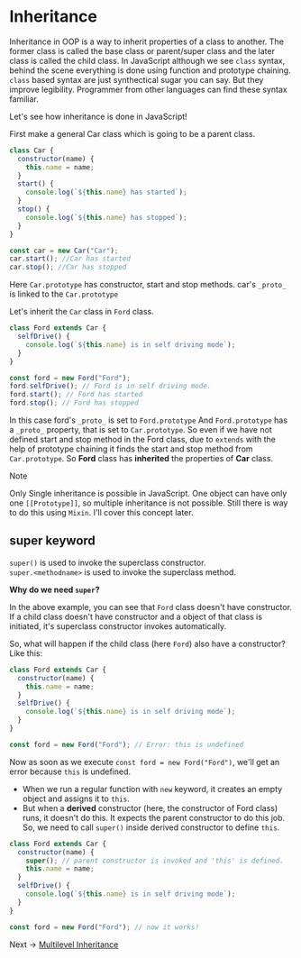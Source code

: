 # Inheritance

Inheritance in OOP is a way to inherit properties of a class to another.
The former class is called the base class or parent/super class and the later class is called the child class.
In JavaScript although we see `class` syntax, behind the scene everything is done using function and prototype chaining.
`class` based syntax are just synthectical sugar you can say. But they improve legibility. Programmer from other languages can find these syntax familiar.

Let's see how inheritance is done in JavaScript!

First make a general Car class which is going to be a parent class.

```js
class Car {
  constructor(name) {
    this.name = name;
  }
  start() {
    console.log(`${this.name} has started`);
  }
  stop() {
    console.log(`${this.name} has stopped`);
  }
}

const car = new Car("Car");
car.start(); //Car has started
car.stop(); //Car has stopped
```

Here `Car.prototype` has constructor, start and stop methods.
car's `_proto_` is linked to the `Car.prototype`

Let's inherit the `Car` class in `Ford` class.

```js
class Ford extends Car {
  selfDrive() {
    console.log(`${this.name} is in self driving mode`);
  }
}

const ford = new Ford("Ford");
ford.selfDrive(); // Ford is in self driving mode.
ford.start(); // Ford has started
ford.stop(); // Ford has stopped
```

In this case ford's `_proto_` is set to `Ford.prototype`
And `Ford.prototype` has a `_proto_` property, that is set to `Car.prototype`.
So even if we have not defined start and stop method in the Ford class, due to `extends` with the help of prototype chaining
it finds the start and stop method from `Car.prototype`.
So **Ford** class has **inherited** the properties of **Car** class.

> [!NOTE]
> Only Single inheritance is possible in JavaScript. One object can have only one `[[Prototype]]`, so multiple inheritance is not possible. Still there is way to do this using `Mixin`. I'll cover this concept later.

## super keyword

`super()` is used to invoke the superclass constructor. <br/>
`super.<methodname>` is used to invoke the superclass method.

**Why do we need `super`?**

In the above example, you can see that `Ford` class doesn't have constructor. If a child class doesn't have constructor and a object of that class is initiated, it's superclass constructor invokes automatically.

So, what will happen if the child class (here `Ford`) also have a constructor? Like this:

```js
class Ford extends Car {
  constructor(name) {
    this.name = name;
  }
  selfDrive() {
    console.log(`${this.name} is in self driving mode`);
  }
}

const ford = new Ford("Ford"); // Error: this is undefined
```

Now as soon as we execute `const ford = new Ford("Ford")`, we'll get an error because `this` is undefined.

- When we run a regular function with `new` keyword, it creates an empty object and assigns it to `this`.
- But when a **derived** constructor (here, the constructor of Ford class) runs, it doesn't do this. It expects the parent constructor to do this job.
  So, we need to call `super()` inside derived constructor to define `this`.

```js
class Ford extends Car {
  constructor(name) {
    super(); // parent constructor is invoked and 'this' is defined.
    this.name = name;
  }
  selfDrive() {
    console.log(`${this.name} is in self driving mode`);
  }
}

const ford = new Ford("Ford"); // now it works!
```

Next -> [Multilevel Inheritance](/OOP%20Concepts/Inheritance/Multilevel_Inheritance.md)
